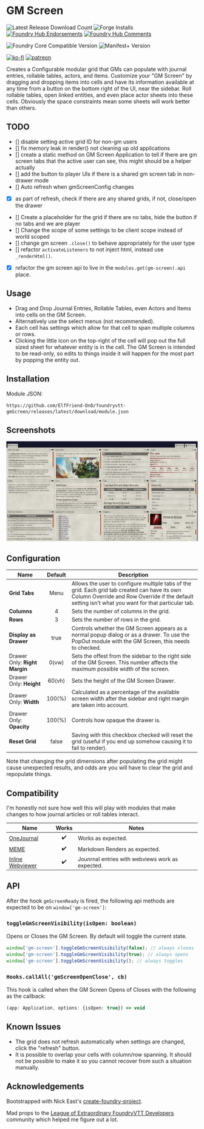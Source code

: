 # GM Screen

![Latest Release Download Count](https://img.shields.io/badge/dynamic/json?label=Downloads@latest&query=assets%5B1%5D.download_count&url=https%3A%2F%2Fapi.github.com%2Frepos%2FElfFriend-DnD%2Ffoundryvtt-gmScreen%2Freleases%2Flatest)
![Forge Installs](https://img.shields.io/badge/dynamic/json?label=Forge%20Installs&query=package.installs&suffix=%25&url=https%3A%2F%2Fforge-vtt.com%2Fapi%2Fbazaar%2Fpackage%2Fgm-screen&colorB=4aa94a)
[![Foundry Hub Endorsements](https://img.shields.io/endpoint?logoColor=white&url=https%3A%2F%2Fwww.foundryvtt-hub.com%2Fwp-json%2Fhubapi%2Fv1%2Fpackage%2Fgm-screen%2Fshield%2Fendorsements)](https://www.foundryvtt-hub.com/package/gm-screen/)
[![Foundry Hub Comments](https://img.shields.io/endpoint?logoColor=white&url=https%3A%2F%2Fwww.foundryvtt-hub.com%2Fwp-json%2Fhubapi%2Fv1%2Fpackage%2Fgm-screen%2Fshield%2Fcomments)](https://www.foundryvtt-hub.com/package/gm-screen/)


![Foundry Core Compatible Version](https://img.shields.io/badge/dynamic/json.svg?url=https%3A%2F%2Fraw.githubusercontent.com%2FElfFriend-DnD%2Ffoundryvtt-gmScreen%2Fmain%2Fsrc%2Fmodule.json&label=Foundry%20Version&query=$.compatibleCoreVersion&colorB=orange)
![Manifest+ Version](https://img.shields.io/badge/dynamic/json.svg?url=https%3A%2F%2Fraw.githubusercontent.com%2FElfFriend-DnD%2Ffoundryvtt-gmScreen%2Fmain%2Fsrc%2Fmodule.json&label=Manifest%2B%20Version&query=$.manifestPlusVersion&colorB=blue)


[![ko-fi](https://img.shields.io/badge/-buy%20me%20a%20coke-%23FF5E5B)](https://ko-fi.com/elffriend)
[![patreon](https://img.shields.io/badge/-patreon-%23FF424D)](https://www.patreon.com/ElfFriend_DnD)


Creates a Configurable modular grid that GMs can populate with journal entries, rollable tables, actors, and items. Customize your "GM Screen" by dragging and dropping items into cells and have its information available at any time from a button on the bottom right of the UI, near the sidebar. Roll rollable tables, open linked entities, and even place actor sheets into these cells. Obviously the space constraints mean some sheets will work better than others.

## TODO
- [] disable setting active grid ID for non-gm users
- [] fix memory leak in render() not cleaning up old applications
- [] create a static method on GM Screen Application to tell if there are gm screen tabs that the active user can see, this might should be a helper actually
- [] add the button to player UIs if there is a shared gm screen tab in non-drawer mode
- [] Auto refresh when gmScreenConfig changes
- [x] as part of refresh, check if there are any shared grids, if not, close/open the drawer
- [] Create a placeholder for the grid if there are no tabs, hide the button if no tabs and we are player
- [] Change the scope of some settings to be client scope instead of world scoped
- [] change gm screen `.close()` to behave appropriately for the user type
- [] refactor `activateListeners` to not inject html, instead use `_renderHtml()`.
- [x] refactor the gm screen api to live in the `modules.get(gm-screen).api` place.

## Usage

- Drag and Drop Journal Entries, Rollable Tables, even Actors and Items into cells on the GM Screen.
- Alternatively use the select menus (not recommended).
- Each cell has settings which allow for that cell to span multiple columns or rows.
- Clicking the little icon on the top-right of the cell will pop out the full sized sheet for whatever entity is in the cell. The GM Screen is intended to be read-only, so edits to things inside it will happen for the most part by popping the entity out.

## Installation

Module JSON:

```
https://github.com/ElfFriend-DnD/foundryvtt-gmScreen/releases/latest/download/module.json
```

## Screenshots

![Demonstration of the GM Screen Grid with dnd5e content.](readme-img/dnd5e-demo.jpg)

## Configuration

| **Name**                      | Default | Description                                                                                                                                                                                         |
| ----------------------------- | :-----: | --------------------------------------------------------------------------------------------------------------------------------------------------------------------------------------------------- |
| **Grid Tabs**                 |  Menu   | Allows the user to configure multiple tabs of the grid. Each grid tab created can have its own Column Override and Row Override if the default setting isn't what you want for that particular tab. |
| **Columns**                   |    4    | Sets the number of columns in the grid.                                                                                                                                                             |
| **Rows**                      |    3    | Sets the number of rows in the grid.                                                                                                                                                                |
| **Display as Drawer**         |  true   | Controls whether the GM Screen appears as a normal popup dialog or as a drawer. To use the PopOut module with the GM Screen, this needs to checked.                                                 |
| Drawer Only: **Right Margin** |  0(vw)  | Sets the offest from the sidebar to the right side of the GM Screen. This number affects the maximum possible width of the screen.                                                                  |
| Drawer Only: **Height**       | 60(vh)  | Sets the height of the GM Screen Drawer.                                                                                                                                                            |
| Drawer Only: **Width**        | 100(%)  | Calculated as a percentage of the available screen width after the sidebar and right margin are taken into account.                                                                                 |
| Drawer Only: **Opacity**      | 100(%)  | Controls how opaque the drawer is.                                                                                                                                                                  |
| **Reset Grid**                |  false  | Saving with this checkbox checked will reset the grid (useful if you end up somehow causing it to fail to render).                                                                                  |

Note that changing the grid dimensions after populating the grid might cause unexpected results, and odds are you will have to clear the grid and repopulate things.

## Compatibility

I'm honestly not sure how well this will play with modules that make changes to how journal articles or roll tables interact.

| **Name**                                                               |       Works        | Notes                                            |
| ---------------------------------------------------------------------- | :----------------: | ------------------------------------------------ |
| [OneJournal](https://gitlab.com/fvtt-modules-lab/one-journal)          | :heavy_check_mark: | Works as expected.                               |
| [MEME](https://github.com/Moerill/fvtt-markdown-editor)                | :heavy_check_mark: | Markdown Renders as expected.                    |
| [Inline Webviewer](https://github.com/ardittristan/VTTInlineWebviewer) | :heavy_check_mark: | Jounrnal entries with webviews work as expected. |

## API

After the hook `gmScreenReady` is fired, the following api methods are expected to be on `window['gm-screen']`:
### `toggleGmScreenVisibility(isOpen: boolean)`

Opens or Closes the GM Screen. By default will toggle the current state.

```js
window['gm-screen'].toggleGmScreenVisibility(false); // always closes
window['gm-screen'].toggleGmScreenVisibility(true); // always opens
window['gm-screen'].toggleGmScreenVisibility(); // always toggles
```


### `Hooks.callAll('gmScreenOpenClose', cb)`

This hook is called when the GM Screen Opens of Closes with the following as the callback:

```ts
(app: Application, options: {isOpen: true}) => void
```

## Known Issues

- The grid does not refresh automatically when settings are changed, click the "refresh" button.
- It is possible to overlap your cells with column/row spanning. It should not be possible to make it so you cannot recover from such a situation manually.

## Acknowledgements

Bootstrapped with Nick East's [create-foundry-project](https://gitlab.com/foundry-projects/foundry-pc/create-foundry-project).

Mad props to the [League of Extraordinary FoundryVTT Developers](https://forums.forge-vtt.com/c/package-development/11) community which helped me figure out a lot.
